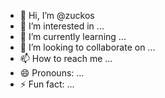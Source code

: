 - 👋 Hi, I’m @zuckos
- 👀 I’m interested in ...
- 🌱 I’m currently learning ...
- 💞️ I’m looking to collaborate on ...
- 📫 How to reach me ...
- 😄 Pronouns: ...
- ⚡ Fun fact: ...

<!---
zuckos/zuckos is a ✨ special ✨ repository because its `README.md` (this file) appears on your GitHub profile.
You can click the Preview link to take a look at your changes.
--->
